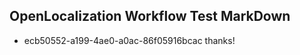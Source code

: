 ## OpenLocalization Workflow Test MarkDown
* ecb50552-a199-4ae0-a0ac-86f05916bcac thanks!

<!--HONumber=Jul16_HO4-->


